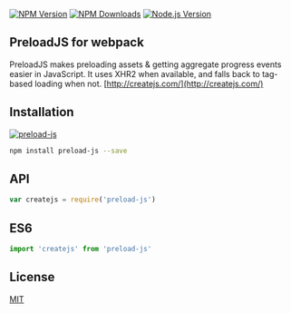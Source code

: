 
[![NPM Version][npm-image]][npm-url]
[![NPM Downloads][downloads-image]][downloads-url]
[![Node.js Version][node-version-image]][node-version-url]

## PreloadJS for webpack

PreloadJS makes preloading assets &amp; getting aggregate progress events easier in JavaScript. It uses XHR2 when available, and falls back to tag-based loading when not. [http://createjs.com/](http://createjs.com/)

## Installation

[![preload-js](https://nodei.co/npm/preload-js.png?mini=true)](https://nodei.co/npm/preload-js)

```sh
npm install preload-js --save
```

## API

```js
var createjs = require('preload-js')
```

## ES6

```js
import 'createjs' from 'preload-js'
```

## License

[MIT](LICENSE)

[npm-image]: https://img.shields.io/npm/v/accepts.svg
[npm-url]: https://npmjs.org/package/accepts
[node-version-image]: https://img.shields.io/node/v/accepts.svg
[node-version-url]: http://nodejs.org/download/
[downloads-image]: https://img.shields.io/npm/dm/accepts.svg
[downloads-url]: https://npmjs.org/package/accepts
